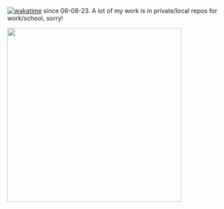 [![wakatime](https://wakatime.com/badge/user/a5d334f6-c3ce-445e-a3c2-6a2bf4901957.svg)](https://wakatime.com/@a5d334f6-c3ce-445e-a3c2-6a2bf4901957) since 06-08-23. A lot of my work is in private/local repos for work/school, sorry!

<a href="https://wakatime.com"><img src="https://wakatime.com/share/@a5d334f6-c3ce-445e-a3c2-6a2bf4901957/707b8bf2-4f4e-49ca-9678-45f3da93dde2.png" width=400/></a>
